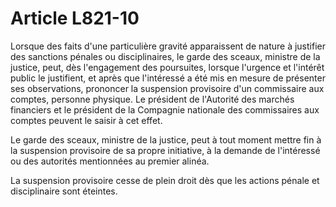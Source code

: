 # Article L821-10

Lorsque des faits d'une particulière gravité apparaissent de nature à justifier des sanctions pénales ou disciplinaires, le garde des sceaux, ministre de la justice, peut, dès l'engagement des poursuites, lorsque l'urgence et l'intérêt public le justifient, et après que l'intéressé a été mis en mesure de présenter ses observations, prononcer la suspension provisoire d'un commissaire aux comptes, personne physique. Le président de l'Autorité des marchés financiers et le président de la Compagnie nationale des commissaires aux comptes peuvent le saisir à cet effet.

Le garde des sceaux, ministre de la justice, peut à tout moment mettre fin à la suspension provisoire de sa propre initiative, à la demande de l'intéressé ou des autorités mentionnées au premier alinéa.

La suspension provisoire cesse de plein droit dès que les actions pénale et disciplinaire sont éteintes.
